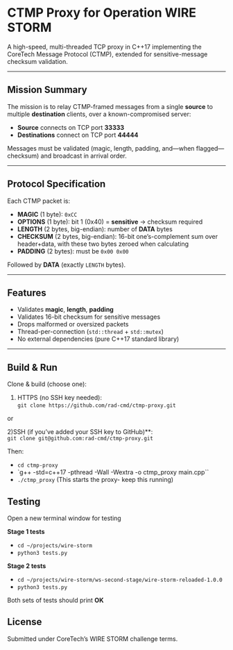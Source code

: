 # CTMP Proxy for Operation WIRE STORM

A high-speed, multi-threaded TCP proxy in C++17 implementing the CoreTech Message Protocol (CTMP), extended for sensitive-message checksum validation.

---

## Mission Summary

The mission is to relay CTMP-framed messages from a single **source** to multiple **destination** clients, over a known-compromised server:

- **Source** connects on TCP port **33333**  
- **Destinations** connect on TCP port **44444**

Messages must be validated (magic, length, padding, and—when flagged—checksum) and broadcast in arrival order.

---

## Protocol Specification

Each CTMP packet is:

- **MAGIC** (1 byte): `0xCC`  
- **OPTIONS** (1 byte): bit 1 (0x40) = **sensitive** → checksum required  
- **LENGTH** (2 bytes, big-endian): number of **DATA** bytes  
- **CHECKSUM** (2 bytes, big-endian): 16-bit one’s-complement sum over header+data, with these two bytes zeroed when calculating  
- **PADDING** (2 bytes): must be `0x00 0x00`  

Followed by **DATA** (exactly `LENGTH` bytes).

---

## Features

- Validates **magic**, **length**, **padding**  
- Validates 16-bit checksum for sensitive messages  
- Drops malformed or oversized packets  
- Thread-per-connection (`std::thread` + `std::mutex`)  
- No external dependencies (pure C++17 standard library)  

---

## Build & Run

Clone & build (choose one):

1) HTTPS (no SSH key needed):  
`git clone https://github.com/rad-cmd/ctmp-proxy.git`

or

2)SSH (if you’ve added your SSH key to GitHub)**:  
`git clone git@github.com:rad-cmd/ctmp-proxy.git`

Then:
  
- `cd ctmp-proxy`  
- `g++ -std=c++17 -pthread -Wall -Wextra -o ctmp_proxy main.cpp``  
- `./ctmp_proxy` (This starts the proxy- keep this running)

## Testing

Open a new terminal window for testing  

**Stage 1 tests**
- `cd ~/projects/wire-storm`
- `python3 tests.py`

**Stage 2 tests**  
- `cd ~/projects/wire-storm/ws-second-stage/wire-storm-reloaded-1.0.0`  
- `python3 tests.py`  

Both sets of tests should print **OK**

## License
Submitted under CoreTech’s WIRE STORM challenge terms. 

